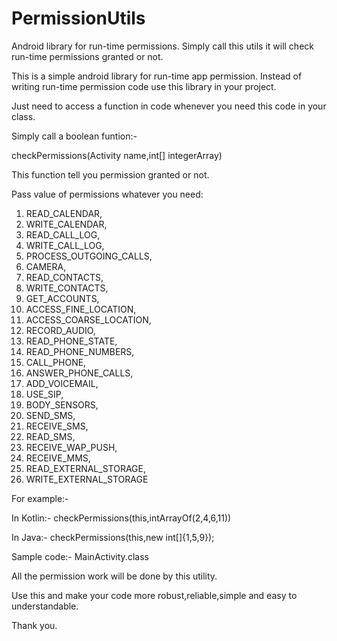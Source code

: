 # PermissionUtils
Android library for run-time permissions. Simply call this utils it will check run-time permissions granted or not.

This is a simple android library for run-time app permission. Instead of writing run-time permission code use this library in your project.

Just need to access a function in code whenever you need this code in your class.

Simply call a boolean funtion:- 

checkPermissions(Activity name,int[] integerArray)

This function tell you permission granted or not.

Pass value of permissions whatever you need:

1. READ_CALENDAR,
2. WRITE_CALENDAR,
3. READ_CALL_LOG,
4. WRITE_CALL_LOG,
5. PROCESS_OUTGOING_CALLS,
6. CAMERA,
7. READ_CONTACTS,
8. WRITE_CONTACTS,
9. GET_ACCOUNTS,
10. ACCESS_FINE_LOCATION,
11. ACCESS_COARSE_LOCATION,
12. RECORD_AUDIO,
13. READ_PHONE_STATE,
14. READ_PHONE_NUMBERS,
15. CALL_PHONE,
16. ANSWER_PHONE_CALLS,
17. ADD_VOICEMAIL,
18. USE_SIP,
19. BODY_SENSORS,
20. SEND_SMS,
21. RECEIVE_SMS,
22. READ_SMS,
23. RECEIVE_WAP_PUSH,
24. RECEIVE_MMS,
25. READ_EXTERNAL_STORAGE,
26. WRITE_EXTERNAL_STORAGE


For example:-

In Kotlin:-
checkPermissions(this,intArrayOf(2,4,6,11))

In Java:-
checkPermissions(this,new int[]{1,5,9});

Sample code:-
MainActivity.class

All the permission work will be done by this utility.

Use this and make your code more robust,reliable,simple and easy to understandable.

Thank you.
